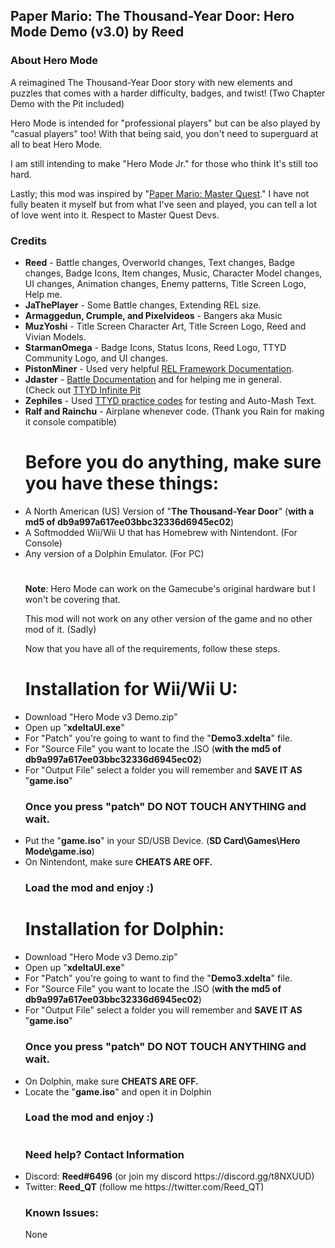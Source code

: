 <h2><b>Paper Mario: The Thousand-Year Door: Hero Mode Demo (v3.0) by Reed</b></font></h2>

<h3><b>About Hero Mode</b></h3>

A reimagined The Thousand-Year Door story with new elements and puzzles that
comes with a harder difficulty, badges, and twist! (Two Chapter Demo with the Pit included)

Hero Mode is intended for "professional players" but can be also played by "casual players" too! 
With that being said, you don't need to superguard at all to beat Hero Mode. 

I am still intending to make "Hero Mode Jr." for those who think It's still too hard.

Lastly; this mod was inspired by "<a href="https://github.com/Brotenko/PMMasterQuest">Paper Mario: Master Quest</a>." I have not fully beaten it myself but from what I've seen and played, you can tell a lot of love went into it. Respect to Master Quest Devs.
<h3><b>Credits</b></h2>

<ul><li><b>Reed</b> - Battle changes, Overworld changes, Text changes, Badge changes, Badge Icons, Item changes, Music, Character Model changes, UI changes, Animation changes, Enemy patterns, Title Screen Logo, Help me.</li>
  
<li><b>JaThePlayer</b> - Some Battle changes, Extending REL size.</li>

<li><b>Armaggedun, Crumple, and Pixelvideos</b> - Bangers aka Music</li>
  
<li><b>MuzYoshi</b> - Title Screen Character Art, Title Screen Logo, Reed and Vivian Models.</li>

<li><b>StarmanOmega</b> - Badge Icons, Status Icons, Reed Logo, TTYD Community Logo, and UI changes.</li>

<li><b>PistonMiner</b> - Used very helpful <a href="https://github.com/PistonMiner/ttyd-tools">REL Framework Documentation</a>.</li>

<li><b>Jdaster</b> - <a href="https://github.com/jdaster64/ttyd-utils">Battle Documentation</a> and for helping me in general.</li> (Check out <a href="https://github.com/jdaster64/ttyd-infinite-pit">TTYD Infinite Pit</a>

<li><b>Zephiles</b> - Used <a href="https://github.com/Zephiles/TTYD-Practice-Codes">TTYD practice codes</a> for testing and Auto-Mash Text.</li>

<li><b>Ralf and Rainchu</b> - Airplane whenever code. (Thank you Rain for making it console compatible)</li>


<h1>Before you do anything, make sure you have these things:</h1>

<li>A North American (US) Version of "<b>The Thousand-Year Door</b>" (<b>with a md5 of db9a997a617ee03bbc32336d6945ec02</b>)</li>
<li>A Softmodded Wii/Wii U that has Homebrew with Nintendont. (For Console)</li>
<li>Any version of a Dolphin Emulator. (For PC)</li>
<h1></h1>

<b>Note</b>: Hero Mode can work on the Gamecube's original hardware but
I won't be covering that.

This mod will not work on any other version of the game and no other mod of it. (Sadly)

Now that you have all of the requirements, follow these steps.

<b><h1>Installation for Wii/Wii U:</h1></b>

<li>Download "Hero Mode v3 Demo.zip"</li>
<li>Open up "<b>xdeltaUI.exe</b>"</li>
<li>For "Patch" you're going to want to find the "<b>Demo3.xdelta</b>" file.</li>
<li>For "Source File" you want to locate the .ISO (<b>with the md5 of db9a997a617ee03bbc32336d6945ec02</b>)</li>
<li>For "Output File" select a folder you will remember and <b>SAVE IT AS</b> "<b>game.iso</b>"

<h3>Once you press "patch" DO NOT TOUCH ANYTHING and wait.</h3>

<li>Put the "<b>game.iso</b>" in your SD/USB Device. (<b>SD Card\Games\<b>Hero Mode</b>\game.iso</b>)</li>
<li>On Nintendont, make sure <b>CHEATS ARE OFF.</b></li>

<h3>Load the mod and enjoy :)</h3>

<b><h1>Installation for Dolphin:</h1></b>

<li>Download "Hero Mode v3 Demo.zip"</li>
<li>Open up "<b>xdeltaUI.exe</b>"</li>
<li>For "Patch" you're going to want to find the "<b>Demo3.xdelta</b>" file.</li>
<li>For "Source File" you want to locate the .ISO (<b>with the md5 of db9a997a617ee03bbc32336d6945ec02</b>)</li>
<li>For "Output File" select a folder you will remember and <b>SAVE IT AS</b> "<b>game.iso</b>"

<h3>Once you press "patch" DO NOT TOUCH ANYTHING and wait.</h3>

<li>On Dolphin, make sure <b>CHEATS ARE OFF.</b></li>
<li>Locate the "<b>game.iso</b>" and open it in Dolphin

<h3>Load the mod and enjoy :)</h3>
<h1></h1>
<h3><b>Need help? Contact Information</b></h2>

<li>Discord: <b>Reed#6496</b> (or join my discord https://discord.gg/t8NXUUD)</li>

<li>Twitter: <b>Reed_QT</b> (follow me https://twitter.com/Reed_QT)</li>

<h3><b>Known Issues:</h3></b>
None
